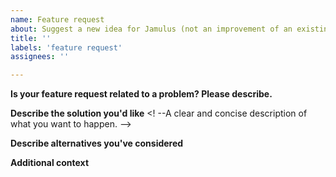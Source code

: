 ```yaml
---
name: Feature request
about: Suggest a new idea for Jamulus (not an improvement of an existing function)
title: ''
labels: 'feature request'
assignees: ''

---
```


**Is your feature request related to a problem? Please describe.**
<!--A clear and concise description of what the problem is. Ex. I'm always frustrated when [...] -->

**Describe the solution you'd like**
<! --A clear and concise description of what you want to happen. --> 

**Describe alternatives you've considered**
<!-- A clear and concise description of any alternative solutions or features you've considered. -->

**Additional context**
<!-- Add any other context or screenshots about the feature request here. -->
